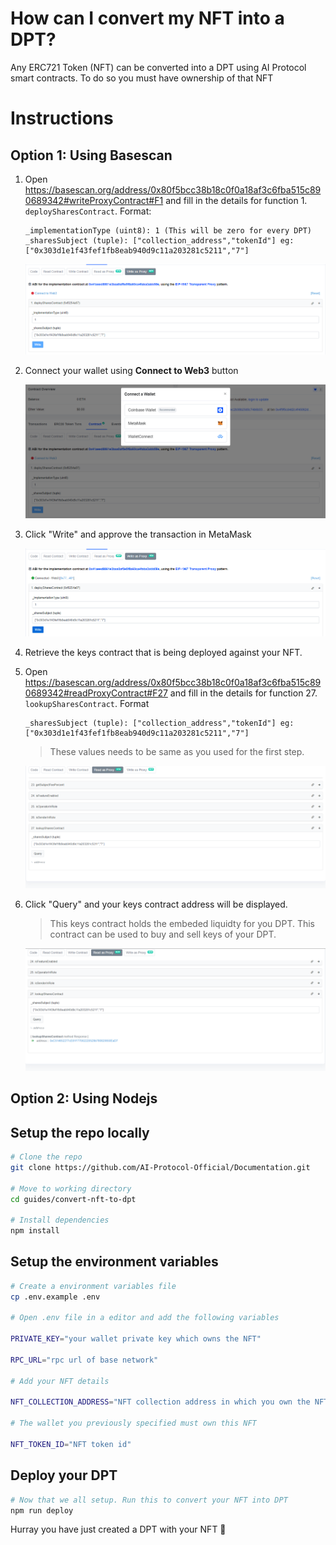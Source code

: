 # How can I convert my NFT into a DPT?
Any ERC721 Token (NFT) can be converted into a DPT using AI Protocol smart contracts. To do so you must have ownership of that NFT

# Instructions
## Option 1: Using Basescan

1. Open https://basescan.org/address/0x80f5bcc38b18c0f0a18af3c6fba515c890689342#writeProxyContract#F1 and fill in the details for function 1. `deploySharesContract`. Format:
    ```
    _implementationType (uint8): 1 (This will be zero for every DPT)
    _sharesSubject (tuple): ["collection_address","tokenId"] eg: ["0x303d1e1f43fef1fb8eab940d9c11a203281c5211","7"]
    ```
    
    ![Add Details](./screenshots/1.png)

2. Connect your wallet using **Connect to Web3** button

    ![Connect Web3](./screenshots/2.png)

3. Click "Write" and approve the transaction in MetaMask

    ![Write](./screenshots/3.png)

4. Retrieve the keys contract that is being deployed against your NFT.
5. Open https://basescan.org/address/0x80f5bcc38b18c0f0a18af3c6fba515c890689342#readProxyContract#F27 and fill in the details for function 27. `lookupSharesContract`. Format
    ```
    _sharesSubject (tuple): ["collection_address","tokenId"] eg: ["0x303d1e1f43fef1fb8eab940d9c11a203281c5211","7"]
    ```
    > These values needs to be same as you used for the first step.

    ![Read](./screenshots/4.png)

6. Click "Query" and your keys contract address will be displayed.
    > This keys contract holds the embeded liquidty for you DPT. This contract can be used to buy and sell keys of your DPT.

    ![query](./screenshots/5.png)

## Option 2: Using Nodejs
## Setup the repo locally
```bash
# Clone the repo
git clone https://github.com/AI-Protocol-Official/Documentation.git

# Move to working directory
cd guides/convert-nft-to-dpt

# Install dependencies
npm install
```

## Setup the environment variables

```bash
# Create a environment variables file
cp .env.example .env

# Open .env file in a editor and add the following variables

PRIVATE_KEY="your wallet private key which owns the NFT"

RPC_URL="rpc url of base network"

# Add your NFT details

NFT_COLLECTION_ADDRESS="NFT collection address in which you own the NFT"

# The wallet you previously specified must own this NFT

NFT_TOKEN_ID="NFT token id"
```


## Deploy your DPT

```bash
# Now that we all setup. Run this to convert your NFT into DPT
npm run deploy
```

Hurray you have just created a DPT with your NFT 🥳